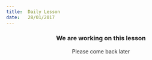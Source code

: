 ```yaml
---
title:  Daily Lesson
date:   28/01/2017
---
```


### <center>We are working on this lesson</center>
<center>Please come back later</center>